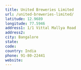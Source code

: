 ```yaml
---
title: United Breweries Limited
url: /united-breweries-limited/
latitude: 12.9689
longitude: 77.5946
address1: 1/1 Vittal Mallya Road
address2: 
city: Bangalore
state: 
code: 
country: India
phone: 91-80-22441
website: 
---
```


